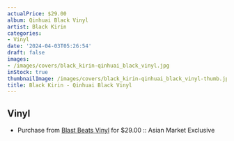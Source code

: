 ```yaml
---
actualPrice: $29.00
album: Qinhuai Black Vinyl
artist: Black Kirin
categories:
- Vinyl
date: '2024-04-03T05:26:54'
draft: false
images:
- /images/covers/black_kirin-qinhuai_black_vinyl.jpg
inStock: true
thumbnailImage: /images/covers/black_kirin-qinhuai_black_vinyl-thumb.jpg
title: Black Kirin - Qinhuai Black Vinyl
---
```


## Vinyl
* Purchase from [Blast Beats Vinyl](https://blastbeatsvinyl.com/products/nesi-black-kirin-qinhuai-black-vinyl-asian-market-exclusive) for $29.00 :: Asian Market Exclusive
